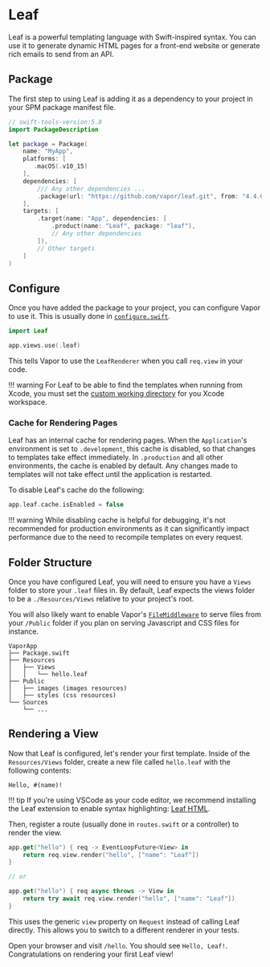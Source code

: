 # Leaf

Leaf is a powerful templating language with Swift-inspired syntax. You can use it to generate dynamic HTML pages for a front-end website or generate rich emails to send from an API.

## Package

The first step to using Leaf is adding it as a dependency to your project in your SPM package manifest file.

```swift
// swift-tools-version:5.8
import PackageDescription

let package = Package(
    name: "MyApp",
    platforms: [
       .macOS(.v10_15)
    ],
    dependencies: [
        /// Any other dependencies ...
        .package(url: "https://github.com/vapor/leaf.git", from: "4.4.0"),
    ],
    targets: [
        .target(name: "App", dependencies: [
            .product(name: "Leaf", package: "leaf"),
            // Any other dependencies
        ]),
        // Other targets
    ]
)
```

## Configure

Once you have added the package to your project, you can configure Vapor to use it. This is usually done in [`configure.swift`](../getting-started/folder-structure.md#configureswift).

```swift
import Leaf

app.views.use(.leaf)
```

This tells Vapor to use the `LeafRenderer` when you call `req.view` in your code.

!!! warning 
    For Leaf to be able to find the templates when running from Xcode, you must set the [custom working directory](../getting-started/xcode.md#custom-working-directory) for you Xcode workspace.

### Cache for Rendering Pages

Leaf has an internal cache for rendering pages. When the `Application`'s environment is set to `.development`, this cache is disabled, so that changes to templates take effect immediately. In `.production` and all other environments, the cache is enabled by default. Any changes made to templates will not take effect until the application is restarted.

To disable Leaf's cache do the following:

```swift
app.leaf.cache.isEnabled = false
```

!!! warning
    While disabling cache is helpful for debugging, it's not recommended for production environments as it can significantly impact performance due to the need to recompile templates on every request.

## Folder Structure

Once you have configured Leaf, you will need to ensure you have a `Views` folder to store your `.leaf` files in. By default, Leaf expects the views folder to be a `./Resources/Views` relative to your project's root.

You will also likely want to enable Vapor's [`FileMiddleware`](https://api.vapor.codes/vapor/documentation/vapor/filemiddleware) to serve files from your `/Public` folder if you plan on serving Javascript and CSS files for instance.

```
VaporApp
├── Package.swift
├── Resources
│   ├── Views
│   │   └── hello.leaf
├── Public
│   ├── images (images resources)
│   ├── styles (css resources)
└── Sources
    └── ...
```

## Rendering a View

Now that Leaf is configured, let's render your first template. Inside of the `Resources/Views` folder, create a new file called `hello.leaf` with the following contents:

```leaf
Hello, #(name)!
```

!!! tip
    If you're using VSCode as your code editor, we recommend installing the Leaf extension to enable syntax highlighting: [Leaf HTML](https://marketplace.visualstudio.com/items?itemName=Francisco.html-leaf).

Then, register a route (usually done in `routes.swift` or a controller) to render the view.

```swift
app.get("hello") { req -> EventLoopFuture<View> in
    return req.view.render("hello", ["name": "Leaf"])
}

// or

app.get("hello") { req async throws -> View in
    return try await req.view.render("hello", ["name": "Leaf"])
}
```

This uses the generic `view` property on `Request` instead of calling Leaf directly. This allows you to switch to a different renderer in your tests.


Open your browser and visit `/hello`. You should see `Hello, Leaf!`. Congratulations on rendering your first Leaf view!
